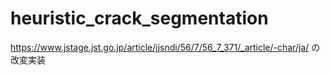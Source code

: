 # heuristic_crack_segmentation

https://www.jstage.jst.go.jp/article/jjsndi/56/7/56_7_371/_article/-char/ja/ の改変実装